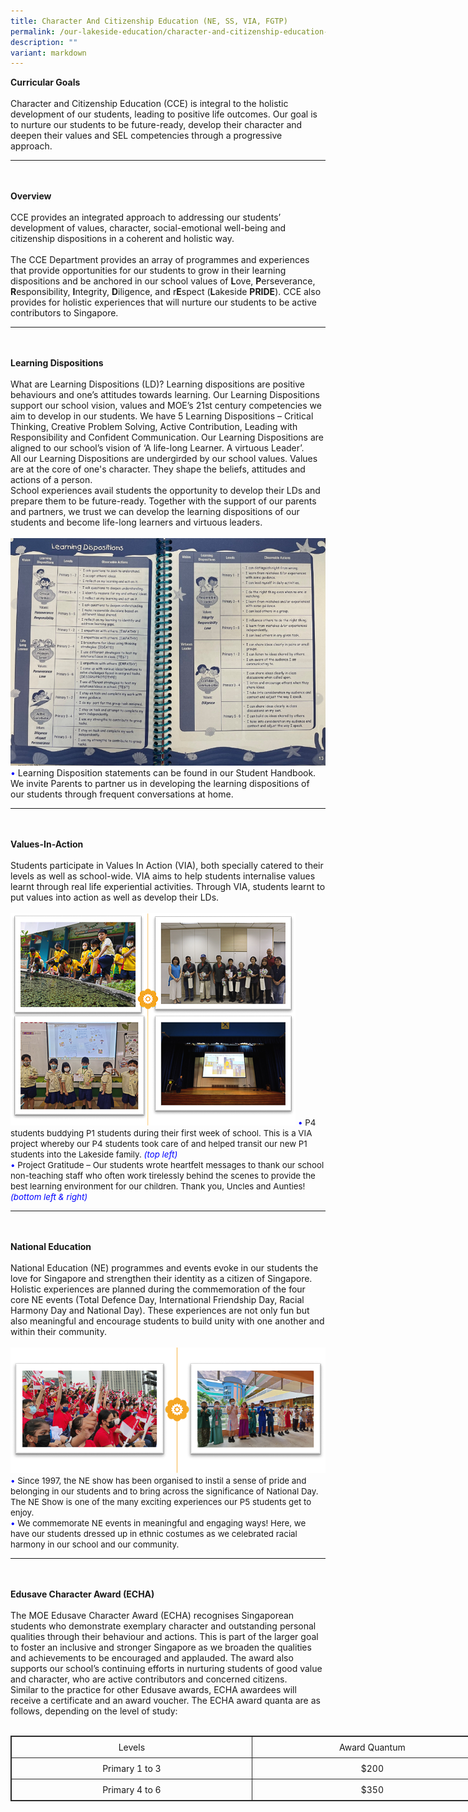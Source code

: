 ```yaml
---
title: Character And Citizenship Education (NE, SS, VIA, FGTP)
permalink: /our-lakeside-education/character-and-citizenship-education-ne-ss-via-fgtp/
description: ""
variant: markdown
---
```

<b>Curricular Goals</b>
<br><br>
Character and Citizenship Education (CCE)  is  integral  to  the  holistic  development  of  our students,  leading  to  positive  life  outcomes. Our goal is to nurture our students to be future-ready, develop their character and deepen their values and SEL competencies through a progressive approach.
<hr><br><br>
<b>Overview</b>
<br><br>
CCE provides an integrated approach to addressing our students’ development of values, character, social-emotional well-being and citizenship dispositions in a coherent and holistic way.
<br><br>
The CCE Department provides an array of programmes and experiences that provide opportunities for our students to grow in their learning dispositions and be anchored in our school values of <b>L</b>ove, <b>P</b>erseverance, <b>R</b>esponsibility, <b>I</b>ntegrity, <b>D</b>iligence, and r<b>E</b>spect (<b>L</b>akeside <b>PRIDE</b>). CCE also provides for holistic experiences that will nurture our students to be active contributors to Singapore.
<hr><br><br>
<b>Learning Dispositions</b>
<br><br>
What are Learning Dispositions (LD)? Learning dispositions are positive behaviours and one’s attitudes towards learning. Our Learning Dispositions support our school vision, values and MOE’s 21st century competencies we aim to develop in our students. We have 5 Learning Dispositions – Critical Thinking, Creative Problem Solving, Active Contribution, Leading with Responsibility and Confident Communication.  Our Learning Dispositions are aligned to our school’s vision of ‘A life-long Learner. A virtuous Leader’. <br>
All our Learning Dispositions are undergirded by our school values. Values are at the core of one's character. They shape the beliefs, attitudes and actions of a person. <br>
School experiences avail students the opportunity to develop their LDs and prepare them to be future-ready. Together with the support of our parents and partners, we trust we can develop the learning dispositions of our students and become life-long learners and virtuous leaders. 
<br><br>
<img src="/images/Department/05CCE/CCE1.png"><br>
<span style="color:blue;">•</span> Learning Disposition statements can be found in our Student Handbook. We invite Parents to partner us in developing the learning dispositions of our students through frequent conversations at home.  
<hr><br><br>
<b>Values-In-Action</b>
<br><br>
Students participate in Values In Action (VIA), both specially catered to their levels as well as school-wide. VIA aims to help students internalise values learnt through real life experiential activities. Through VIA, students learnt to put values into action as well as develop their LDs. 
<br><br>
<img src="/images/Department/05CCE/CCE22024.png">
<span style="font-size:10pt;">
<span style="color:blue;">•</span> P4 students buddying P1 students during their first week of school. This is a VIA project whereby our P4 students took care of and helped transit our new P1 students into the Lakeside family.  <span style="color:blue;"><i>(top left)</i></span><br><span style="color:blue;">•</span> Project Gratitude – Our students  wrote heartfelt messages to thank our school non-teaching staff who often work tirelessly behind the scenes to provide the best learning environment for our children. Thank you, Uncles and Aunties!  <span style="color:blue;"><i>(bottom left &amp; right)</i></span></span>
<hr><br><br>
<b>National Education</b>
<br><br>
National Education (NE) programmes and events evoke in our students the love for Singapore and strengthen their identity as a citizen of Singapore. Holistic experiences are planned during the commemoration of the four core NE events (Total Defence Day, International Friendship Day, Racial Harmony Day and National Day). These experiences are not only fun but also meaningful and encourage students to build unity with one another and within their community.
<br><br>
<img src="/images/Department/05CCE/CCE3.png">
<span style="font-size:10pt;">
<span style="color:blue;">•</span> Since 1997, the NE show has been organised to instil a sense of pride and belonging in our students and to bring across the significance of National Day. The NE Show is one of the many exciting experiences our P5 students get to enjoy. <br><span style="color:blue;">•</span> We commemorate NE events in meaningful and engaging ways! Here, we have our students dressed up in ethnic costumes as we celebrated racial harmony in our school and our community.</span>
<hr><br><br>
<b>Edusave Character Award (ECHA)</b>
<br><br>
The MOE Edusave Character Award (ECHA) recognises Singaporean students who demonstrate exemplary character and outstanding personal qualities through their behaviour and actions.  This is part of the larger goal to foster an inclusive and stronger Singapore as we broaden the qualities and achievements to be encouraged and applauded. The award also supports our school’s continuing efforts in nurturing students of good value and character, who are active contributors and concerned citizens.
<br>
Similar to the practice for other Edusave awards, ECHA awardees will receive a certificate and an award voucher.  The ECHA award quanta are as follows, depending on the level of study:
<br><br>
<table style="border: 1px solid rgb(42, 42, 42); width: 773px;"><tbody><tr>
<td width="386" style="padding: 8px; text-align: center; vertical-align: middle; border: 1px solid rgb(42, 42, 42);">Levels</td>
<td width="386" style="padding: 8px; text-align: center; vertical-align: middle; border: 1px solid rgb(42, 42, 42);">Award Quantum</td>
</tr>
<tr>
<td width="386" style="padding: 8px; text-align: center; vertical-align: middle; border: 1px solid rgb(42, 42, 42);">Primary 1 to 3</td>
<td width="386" style="padding: 8px; text-align: center; vertical-align: middle; border: 1px solid rgb(42, 42, 42);">$200</td>
</tr>
<tr>
<td width="386" style="padding: 8px; text-align: center; vertical-align: middle; border: 1px solid rgb(42, 42, 42);">Primary 4 to 6</td>
<td width="386" style="padding: 8px; text-align: center; vertical-align: middle; border: 1px solid rgb(42, 42, 42);">$350</td>
</tr>
</tbody></table>